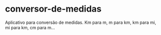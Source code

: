 # conversor-de-medidas
Aplicativo para conversão de medidas. Km para m, m para km, km para mi, mi para km, cm para m...
